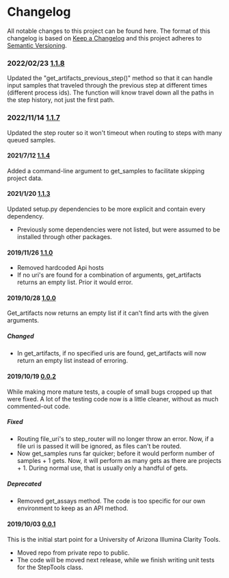 # Changelog

All notable changes to this project can be found here.
The format of this changelog is based on [Keep a Changelog](https://keepachangelog.com/en/1.0.0/) and this project adheres to [Semantic Versioning](https://semver.org/spec/v2.0.0.html).

### 2022/02/23 [1.1.8](https://github.com/UACoreFacilitiesIT/UA-Clarity-Tools)

Updated the "get_artifacts_previous_step()" method so that it can handle input samples that traveled through the previous step at different times (different process ids). The function will know travel down all the paths in the step history, not just the first path.

### 2022/11/14 [1.1.7](https://github.com/UACoreFacilitiesIT/UA-Clarity-Tools)

Updated the step router so it won't timeout when routing to steps with many queued samples.

#### 2021/7/12 [1.1.4](https://github.com/UACoreFacilitiesIT/UA-Clarity-Tools)

Added a command-line argument to get_samples to facilitate skipping project data.

#### 2021/1/20 [1.1.3](https://github.com/UACoreFacilitiesIT/UA-Clarity-Tools/commit/72c70ac33b36b990f63c3de27aa78fc77241de70)

Updated setup.py dependencies to be more explicit and contain every dependency.

- Previously some dependencies were not listed, but were assumed to be installed through other packages.

#### 2019/11/26 [1.1.0](https://github.com/UACoreFacilitiesIT/UA-Clarity-Tools)

- Removed hardcoded Api hosts
- If no uri's are found for a combination of arguments, get_artifacts returns an empty list. Prior it would error.

#### 2019/10/28 [1.0.0](https://github.com/UACoreFacilitiesIT/UA-Clarity-Tools/commit/3c10f9bbc8125b68b1d118ad9be2f1a9c264adf1)

Get_artifacts now returns an empty list if it can't find arts with the given arguments.

##### Changed

- In get_artifacts, if no specified uris are found, get_artifacts will now return an empty list instead of erroring.

#### 2019/10/19 [0.0.2](https://github.com/UACoreFacilitiesIT/UA-Clarity-Tools/commit/0295910650d296d2ca2cb49a12f70c8943a32264)

While making more mature tests, a couple of small bugs cropped up that were fixed. A lot of the testing code now is a little cleaner, without as much commented-out code.

##### Fixed

- Routing file_uri's to step_router will no longer throw an error. Now, if a file uri is passed it will be ignored, as files can't be routed.
- Now get_samples runs far quicker; before it would perform number of samples + 1 gets. Now, it will perform as many gets as there are projects + 1. During normal use, that is usually only a handful of gets.

##### Deprecated

- Removed get_assays method. The code is too specific for our own environment to keep as an API method.

#### 2019/10/03 [0.0.1](https://github.com/UACoreFacilitiesIT/UA-Clarity-Tools/commit/db749e06683367528f9365603bde84cf6da2cc49)

This is the initial start point for a University of Arizona Illumina Clarity Tools.

- Moved repo from private repo to public.
- The code will be moved next release, while we finish writing unit tests for the StepTools class.
